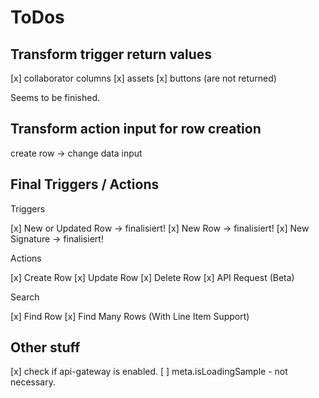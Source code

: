 # ToDos

## Transform trigger return values

[x] collaborator columns
[x] assets
[x] buttons (are not returned)

Seems to be finished.

## Transform action input for row creation

create row -> change data input

## Final Triggers / Actions

Triggers

[x] New or Updated Row -> finalisiert!
[x] New Row -> finalisiert!
[x] New Signature -> finalisiert!

Actions

[x] Create Row
[x] Update Row
[x] Delete Row
[x] API Request (Beta)

Search

[x] Find Row
[x] Find Many Rows (With Line Item Support)

## Other stuff

[x] check if api-gateway is enabled.
[ ] meta.isLoadingSample - not necessary.
